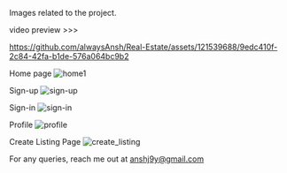 Images related to the project.


video preview >>>

https://github.com/alwaysAnsh/Real-Estate/assets/121539688/9edc410f-2c84-42fa-b1de-576a064bc9b2


Home page
![home1](https://github.com/alwaysAnsh/Real-Estate/assets/121539688/be3562b1-25dd-41b5-ae4c-01ad4bc669bb)

Sign-up
![sign-up](https://github.com/alwaysAnsh/Real-Estate/assets/121539688/dc59b4ae-8e1d-4e1c-93db-7f9ca9f2c325)

Sign-in
![sign-in](https://github.com/alwaysAnsh/Real-Estate/assets/121539688/3b583372-f4f5-49d0-b2f1-12ac357c9fe5)

Profile
![profile](https://github.com/alwaysAnsh/Real-Estate/assets/121539688/d61c983f-616e-406b-a082-fa20c3897414)

Create Listing Page
![create_listing](https://github.com/alwaysAnsh/Real-Estate/assets/121539688/1281f1ec-e313-4f36-9019-c27ab69ee3bf)

For any queries, reach me out at anshj9y@gmail.com
